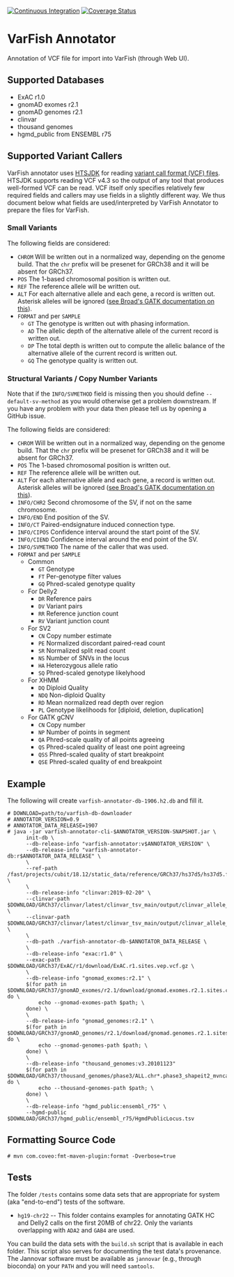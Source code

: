 [![Continuous Integration](https://github.com/bihealth/varfish-annotator/actions/workflows/ci.yml/badge.svg)](https://github.com/bihealth/varfish-annotator/actions?query=workflow%3Acontinuous-integration)
[![Coverage Status](https://coveralls.io/repos/github/bihealth/varfish-annotator/badge.svg?branch=main)](https://coveralls.io/github/bihealth/varfish-annotator?branch=main)

# VarFish Annotator

Annotation of VCF file for import into VarFish (through Web UI).

## Supported Databases

- ExAC r1.0
- gnomAD exomes r2.1
- gnomAD genomes r2.1
- clinvar
- thousand genomes
- hgmd\_public from ENSEMBL r75

## Supported Variant Callers

VarFish annotator uses [HTSJDK](https://github.com/samtools/htsjdk) for reading [variant call format (VCF) files](https://samtools.github.io/hts-specs/).
HTSJDK supports reading VCF v4.3 so the output of any tool that produces well-formed VCF can be read.
VCF itself only specifies relatively few required fields and callers may use fields in a slightly different way.
We thus document below what fields are used/interpreted by VarFish Annotator to prepare the files for VarFish.

### Small Variants

The following fields are considered:

- `CHROM`
  Will be written out in a normalized way, depending on the genome build.
  That the `chr` prefix will be presenet for GRCh38 and it will be absent for GRCh37.
- `POS`
  The 1-based chromosomal position is written out.
- `REF`
  The reference allele will be written out.
- `ALT`
  For each alternative allele and each gene, a record is written out.
  Asterisk alleles will be ignored ([see Broad's GATK documentation on this](https://gatk.broadinstitute.org/hc/en-us/articles/360035531912-Spanning-or-overlapping-deletions-allele-)).
- `FORMAT` and per `SAMPLE`
  - `GT` The genotype is written out with phasing information.
  - `AD` The allelic depth of the alternative allele of the current record is written out.
  - `DP` The total depth is written out to compute the allelic balance of the alternative allele of the current record is written out.
  - `GQ` The genotype quality is written out.

### Structural Variants / Copy Number Variants

Note that if the `INFO/SVMETHOD` field is missing then you should define `--default-sv-method` as you would otherwise get a problem downstream.
If you have any problem with your data then please tell us by opening a GitHub issue.

The following fields are considered:

- `CHROM`
  Will be written out in a normalized way, depending on the genome build.
  That the `chr` prefix will be presenet for GRCh38 and it will be absent for GRCh37.
- `POS`
  The 1-based chromosomal position is written out.
- `REF`
  The reference allele will be written out.
- `ALT`
  For each alternative allele and each gene, a record is written out.
  Asterisk alleles will be ignored ([see Broad's GATK documentation on this](https://gatk.broadinstitute.org/hc/en-us/articles/360035531912-Spanning-or-overlapping-deletions-allele-)).
- `INFO/CHR2`
  Second chromosome of the SV, if not on the same chromosome.
- `INFO/END`
  End position of the SV.
- `INFO/CT`
  Paired-endsignature induced connection type.
- `INFO/CIPOS`
  Confidence interval around the start point of the SV.
- `INFO/CIEND`
  Confidence interval around the end point of the SV.
- `INFO/SVMETHOD`
  The name of the caller that was used.
- `FORMAT` and per `SAMPLE`
  - Common
    - `GT` Genotype
    - `FT` Per-genotype filter values
    - `GQ` Phred-scaled genotype quality
  - For Delly2
    - `DR` Reference pairs
    - `DV` Variant pairs
    - `RR` Reference junction count
    - `RV` Variant junction count
  - For SV2
    - `CN` Copy number estimate
    - `PE` Normalized discordant paired-read count
    - `SR` Normalized split read count
    - `NS` Number of SNVs in the locus
    - `HA` Heterozygous allele ratio
    - `SQ` Phred-scaled genotype likelyhood
  - For XHMM
    - `DQ` Diploid Quality
    - `NDQ` Non-diploid Quality
    - `RD` Mean normalized read depth over region
    - `PL` Genotype likelihoods for [diploid, deletion, duplication]
  - For GATK gCNV
     - `CN` Copy number
     - `NP` Number of points in segment
     - `QA` Phred-scale quality of all points agreeing
     - `QS` Phred-scaled quality of least one point agreeing
     - `QSS` Phred-scaled quality of start breakpoint
     - `QSE` Phred-scaled quality of end breakpoint

## Example

The following will create `varfish-annotator-db-1906.h2.db` and fill it.

```
# DOWNLOAD=path/to/varfish-db-downloader
# ANNOTATOR_VERSION=0.9
# ANNOTATOR_DATA_RELEASE=1907
# java -jar varfish-annotator-cli-$ANNOTATOR_VERSION-SNAPSHOT.jar \
      init-db \
      --db-release-info "varfish-annotator:v$ANNOTATOR_VERSION" \
      --db-release-info "varfish-annotator-db:r$ANNOTATOR_DATA_RELEASE" \
      \
      --ref-path /fast/projects/cubit/18.12/static_data/reference/GRCh37/hs37d5/hs37d5.fa \
      \
      --db-release-info "clinvar:2019-02-20" \
      --clinvar-path $DOWNLOAD/GRCh37/clinvar/latest/clinvar_tsv_main/output/clinvar_allele_trait_pairs.single.b37.tsv \
      --clinvar-path $DOWNLOAD/GRCh37/clinvar/latest/clinvar_tsv_main/output/clinvar_allele_trait_pairs.multi.b37.tsv \
      \
      --db-path ./varfish-annotator-db-$ANNOTATOR_DATA_RELEASE \
      \
      --db-release-info "exac:r1.0" \
      --exac-path $DOWNLOAD/GRCh37/ExAC/r1/download/ExAC.r1.sites.vep.vcf.gz \
      \
      --db-release-info "gnomad_exomes:r2.1" \
      $(for path in $DOWNLOAD/GRCh37/gnomAD_exomes/r2.1/download/gnomad.exomes.r2.1.sites.chr*.normalized.vcf.bgz; do \
          echo --gnomad-exomes-path $path; \
      done) \
      \
      --db-release-info "gnomad_genomes:r2.1" \
      $(for path in $DOWNLOAD/GRCh37/gnomAD_genomes/r2.1/download/gnomad.genomes.r2.1.sites.chr*.normalized.vcf.bgz; do \
          echo --gnomad-genomes-path $path; \
      done) \
      \
      --db-release-info "thousand_genomes:v3.20101123"
      $(for path in $DOWNLOAD/GRCh37/thousand_genomes/phase3/ALL.chr*.phase3_shapeit2_mvncall_integrated_v5a.20130502.sites.vcf.gz; do \
          echo --thousand-genomes-path $path; \
      done) \
      \
      --db-release-info "hgmd_public:ensembl_r75" \
      --hgmd-public $DOWNLOAD/GRCh37/hgmd_public/ensembl_r75/HgmdPublicLocus.tsv
```

## Formatting Source Code

```
# mvn com.coveo:fmt-maven-plugin:format -Dverbose=true
```

## Tests

The folder `/tests` contains some data sets that are appropriate for system (aka "end-to-end") tests of the software.

- `hg19-chr22` --
   This folder contains examples for annotating GATK HC and Delly2 calls on the first 20MB of chr22.
   Only the variants overlapping with `ADA2` and `GAB4` are used.

You can build the data sets with the `build.sh` script that is available in each folder.
This script also serves for documenting the test data's provenance.
The Jannovar software must be available as `jannovar` (e.g., through bioconda) on your `PATH` and you will need `samtools`.
